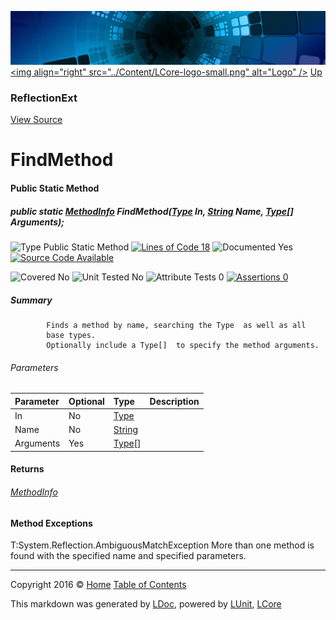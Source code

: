 ![](../Content/LCore-banner-small.png "")
[&lt;img align=&quot;right&quot; src=&quot;../Content/LCore-logo-small.png&quot; alt=&quot;Logo&quot; /&gt;](../../README.md)
[Up](ReflectionExt.md)

### ReflectionExt
[View Source](../Extensions/Reference%20Types/ReflectionExt.cs)

# FindMethod

#### Public Static Method

##### public static <a href="https://msdn.microsoft.com/en-us/library/system.reflection.methodinfo.aspx" alt="">MethodInfo</a> FindMethod(<a href="https://msdn.microsoft.com/en-us/library/system.type.aspx" alt="">Type</a> In, <a href="https://msdn.microsoft.com/en-us/library/system.string.aspx" alt="">String</a> Name, <a href="https://msdn.microsoft.com/en-us/library/system.type.aspx" alt="">Type</a>[] Arguments);

![Type Public Static Method](http://b.repl.ca/v1/Type-Public%20Static%20Method-Blue.png "") [![Lines of Code 18](http://b.repl.ca/v1/Lines%20of%20Code-18-blue.png "")](../Extensions/Reference%20Types/ReflectionExt.cs#L88)    ![Documented Yes](http://b.repl.ca/v1/Documented-Yes-brightgreen.png "") [![Source Code Available](http://b.repl.ca/v1/Source%20Code-Available-brightgreen.png "")](../Extensions/Reference%20Types/ReflectionExt.cs#L88)

![Covered No](http://b.repl.ca/v1/Covered-No-red.png "") ![Unit Tested No](http://b.repl.ca/v1/Unit%20Tested-No-lightgrey.png "") ![Attribute Tests 0](http://b.repl.ca/v1/Attribute%20Tests-0-lightgrey.png "") [![Assertions 0](http://b.repl.ca/v1/Assertions-0-lightgrey.png "")](../Extensions/Reference%20Types/ReflectionExt.cs)

##### Summary

            Finds a method by name, searching the Type  as well as all
            base types.
            Optionally include a Type[]  to specify the method arguments.
            

###### Parameters

Parameter | Optional | Type | Description
:---  | :---  | :---  | :--- 
In | No | [Type](https://msdn.microsoft.com/en-us/library/system.type.aspx) | 
Name | No | [String](https://msdn.microsoft.com/en-us/library/system.string.aspx) | 
Arguments | Yes | [Type](https://msdn.microsoft.com/en-us/library/system.type.aspx)[] | 


#### Returns

###### [MethodInfo](https://msdn.microsoft.com/en-us/library/system.reflection.methodinfo.aspx)

#### Method Exceptions
T:System.Reflection.AmbiguousMatchException More than one method is found with the specified name and specified parameters. 



---

Copyright 2016 &copy; [Home](../../README.md) [Table of Contents](../../TableOfContents.md)

This markdown was generated by [LDoc](https://github.com/CodeSingularity/LDoc), powered by [LUnit](https://github.com/CodeSingularity/LUnit), [LCore](https://github.com/CodeSingularity/LCore)
